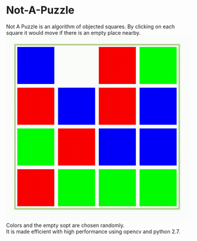 # Not-A-Puzzle
Not A Puzzle is an algorithm of objected squares. By clicking on each square it would move if there is an empty place nearby.  
![](images/PUZZLE.gif)  
Colors and the empty sopt are chosen randomly.  
It is made efficient with high performance using opencv and python 2.7.
